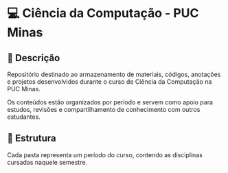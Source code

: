 # 💻 Ciência da Computação - PUC Minas

## 📝 Descrição

Repositório destinado ao armazenamento de materiais, códigos, anotações e projetos desenvolvidos durante o curso de Ciência da Computação na PUC Minas.

Os conteúdos estão organizados por período e servem como apoio para estudos, revisões e compartilhamento de conhecimento com outros estudantes.

## 📁 Estrutura

Cada pasta representa um período do curso, contendo as disciplinas cursadas naquele semestre.

